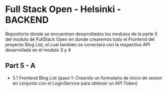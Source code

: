 # Full Stack Open - Helsinki - BACKEND

Repositorio donde se encuentran desarrollados los modulos de la parte 5 del modulo de FullStack Open en donde crearemos todo el Frontend del proyecto Blog List, el cual tambien se conectara con la respectiva API desarrollada en el modulo 3 y 4

## Part 5 - A 

- 5.1 Frontend Blog List (paso 1: Creando un formulario de inicio de sesion en conjunto con el LoginService para obtener un API Token)
